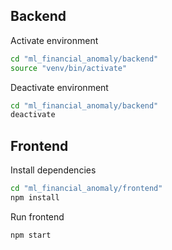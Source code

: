 ## Backend

Activate environment

```bash
cd "ml_financial_anomaly/backend"
source "venv/bin/activate"
```

Deactivate environment

```bash
cd "ml_financial_anomaly/backend"
deactivate
```

## Frontend

Install dependencies

```bash
cd "ml_financial_anomaly/frontend"
npm install
```

Run frontend

```bash
npm start
```
